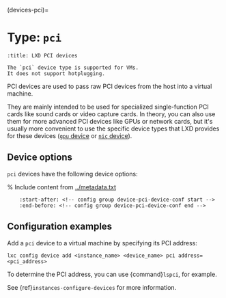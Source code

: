(devices-pci)=
# Type: `pci`

```{youtube} https://www.youtube.com/watch?v=h3DZXbmsZHg
:title: LXD PCI devices
```

```{note}
The `pci` device type is supported for VMs.
It does not support hotplugging.
```

PCI devices are used to pass raw PCI devices from the host into a virtual machine.

They are mainly intended to be used for specialized single-function PCI cards like sound cards or video capture cards.
In theory, you can also use them for more advanced PCI devices like GPUs or network cards, but it's usually more convenient to use the specific device types that LXD provides for these devices ([`gpu` device](devices-gpu) or [`nic` device](devices-nic)).

## Device options

`pci` devices have the following device options:

% Include content from [../metadata.txt](../metadata.txt)
```{include} ../metadata.txt
    :start-after: <!-- config group device-pci-device-conf start -->
    :end-before: <!-- config group device-pci-device-conf end -->
```

## Configuration examples

Add a `pci` device to a virtual machine by specifying its PCI address:

    lxc config device add <instance_name> <device_name> pci address=<pci_address>

To determine the PCI address, you can use {command}`lspci`, for example.

See {ref}`instances-configure-devices` for more information.
